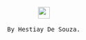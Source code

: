<p align="center">
  <img src="https://user-images.githubusercontent.com/5679180/79618120-0daffb80-80be-11ea-819e-d2b0fa904d07.gif" width="27px">
 <br><br>
 <samp>
By Hestiay De Souza.



   
<!--<img src="https://count.getloli.com/get/@:hestiay?theme=asoul">-->

